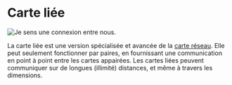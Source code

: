 # Carte liée

![Je sens une connexion entre nous.](oredict:opencomputers:linkedCard)

La carte liée est une version spécialisée et avancée de la [carte réseau](lanCard.md). Elle peut seulement fonctionner par paires, en fournissant une communication en point à point entre les cartes appairées. Les cartes liées peuvent communiquer sur de longues (illimité) distances, et même à travers les dimensions.
